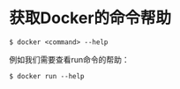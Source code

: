 # 获取Docker的命令帮助

```shell
$ docker <command> --help
```

例如我们需要查看run命令的帮助：

```shell
$ docker run --help
```

